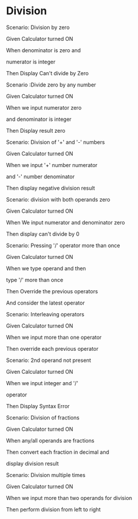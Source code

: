 # Division

Scenario: Division by zero
  
  Given Calculator turned ON

  When denominator is zero and

  numerator is integer
  
  Then Display Can't divide by Zero

Scenario :Divide zero by any number
  
  Given Calculator turned ON
  
  When we input numerator zero

  and denominator is integer
  
  Then Display result zero
  
 Scenario: Division of '+' and '-' numbers
  
  Given Calculator turned ON
  
  When we input '+' number numerator

  and '-' number denominator
  
  Then display negative division result

Scenario: division with both operands zero
  
  Given Calculator turned ON
  
  When  We input numerator and denominator zero
  
  Then display can't divide by 0
  
Scenario: Pressing '/' operator more than once
  
  Given Calculator turned ON

  When we type operand and then

  type '/' more than once

  Then Override the previous operators

  And consider the latest operator

Scenario: Interleaving operators

   Given Calculator turned ON

   When we input more than one operator

   Then override each previous operator

Scenario: 2nd operand not present
  
  Given Calculator turned ON

  When we input integer and '/'

  operator
  
  Then Display Syntax Error

Scenario: Division of fractions
  
  Given Calculator turned ON

  When any/all operands are fractions

  Then convert each fraction in decimal and

  display division result

Scenario: Division multiple times
  
  Given Calculator turned ON

  When we input more than two operands for division

  Then perform division from left to right
